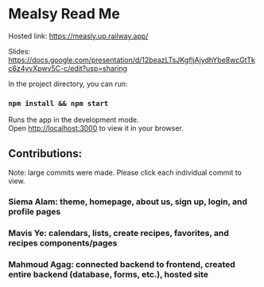 <h1>Mealsy Read Me</h1>

Hosted link: https://measly.up.railway.app/ 

Slides: https://docs.google.com/presentation/d/12beazLTsJKgfljAjydhYbe8wcGtTkc6z4yvXpwv5C-c/edit?usp=sharing 

In the project directory, you can run:

### `npm install && npm start`

Runs the app in the development mode.\
Open [http://localhost:3000](http://localhost:3000) to view it in your browser.

<h2>Contributions:</h2>
<p>Note: large commits were made. Please click each individual commit to view.</p>

<h3>Siema Alam: theme, homepage, about us, sign up, login, and profile pages</h3>

<h3>Mavis Ye: calendars, lists, create recipes, favorites, and recipes components/pages</h3>

<h3>Mahmoud Agag: connected backend to frontend, created entire backend (database, forms, etc.), hosted site</h3>
